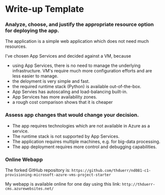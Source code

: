 # Write-up Template

### Analyze, choose, and justify the appropriate resource option for deploying the app.

The application is a simple web application which does not need much resources.

I've chosen App Services and decided against a VM, because

* using App Services, there is no need to manage the underlying infrastructure. VM's require much more configuration efforts and are less easier to manage.
* the deloyment is very simple and fast.
* the required runtime stack (Python) is available out-of-the-box.
* App Servies has autoscaling and load-balancing built-in.
* App Services has more availability zones.
* a rough cost comparison shows that it is cheaper

### Assess app changes that would change your decision.

* The app requires technologies which are not available in Azure as a service.
* The runtime stack is not supported by App Services.
* The application requires multiple machines, e.g. for big-data processing.
* The app deployment requires more control and debugging capabilities.

### Online Webapp

The forked GitHub repository is: `https://github.com/thduerr/nd081-c1-provisioning-microsoft-azure-vms-project-starter`

My webapp is available online for one day using this link: `http://thduerr-cms.azurewebsites.net/`

